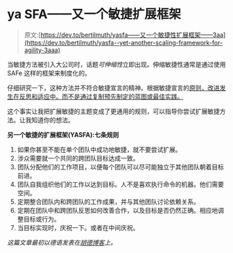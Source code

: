 # ya SFA——又一个敏捷扩展框架

> 原文:[https://dev.to/bertilmuth/yasfa——又一个敏捷性扩展框架——3aa](https://dev.to/bertilmuth/yasfa--yet-another-scaling-framework-for-agility-3aaa)

当敏捷方法被引入大公司时，话题*可伸缩性*立即出现。伸缩敏捷性通常是通过使用 SAFe 这样的框架来制度化的。

仔细研究一下，这种方法并不符合敏捷宣言的精神。根据敏捷宣言的[原则，改进发生在反思和适应中。而不是通过复制预先制定的蓝图或最佳实践。](http://agilemanifesto.org/principles.html)

这个事实让我把扩展敏捷的主题变成了更通用的规则，可以指导你尝试扩展敏捷方法。让我知道你的想法。

**另一个敏捷的扩展框架(YASFA):七条规则**

1.  如果你甚至不能在单个团队中成功地敏捷，就不要尝试扩展。
2.  涉众需要就一个共同的跨团队目标达成一致。
3.  团队分配他们的工作项目，以便每个团队可以尽可能独立于其他团队朝着目标前进。
4.  团队自我组织他们的工作以达到目标。人不是喜欢执行命令的机器。他们需要空间。
5.  定期整合团队内和跨团队的工作成果，并与其他团队讨论依赖关系。
6.  定期在团队中和跨团队反思如何改善合作，以及目标是否仍然正确。相应地调整目标或行为。
7.  当目标实现时，庆祝一下。或者在中间庆祝。

*这篇文章最初以德语发表在[胡德博客](https://blog.hood-group.com/blog/2016/02/09/yasfa-yet-another-scaling-framework-agility/)上。*